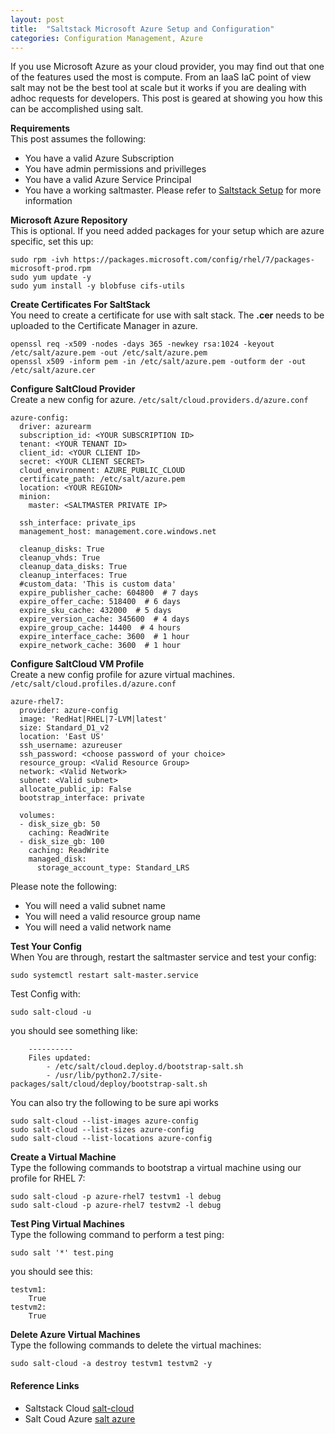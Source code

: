 ```yaml
---
layout: post
title:  "Saltstack Microsoft Azure Setup and Configuration"
categories: Configuration Management, Azure
---
```


If you use Microsoft Azure as your cloud provider, you may find out that one of the features used the most is compute.
From an IaaS IaC point of view salt may not be the best tool at scale but it works if you are dealing with adhoc requests
for developers. This post is geared at showing you how this can be accomplished using salt.

**Requirements**<br>
This post assumes the following:
* You have a valid Azure Subscription
* You have admin permissions and privilleges
* You have a valid Azure Service Principal 
* You have a working saltmaster. Please refer to [Saltstack Setup](https://uonyekwuluje.github.io/2019-12-23/saltstack-setup/) for more information

**Microsoft Azure Repository**<br>
This is optional. If you need added packages for your setup which are azure specific, set this up:
```
sudo rpm -ivh https://packages.microsoft.com/config/rhel/7/packages-microsoft-prod.rpm
sudo yum update -y
sudo yum install -y blobfuse cifs-utils
```

**Create Certificates For SaltStack**<br>
You need to create a certificate for use with salt stack. The **.cer** needs to be uploaded to the Certificate Manager 
in azure.
```
openssl req -x509 -nodes -days 365 -newkey rsa:1024 -keyout /etc/salt/azure.pem -out /etc/salt/azure.pem
openssl x509 -inform pem -in /etc/salt/azure.pem -outform der -out /etc/salt/azure.cer
```


**Configure SaltCloud Provider**<br>
Create a new config for azure. ```/etc/salt/cloud.providers.d/azure.conf```
```
azure-config:
  driver: azurearm
  subscription_id: <YOUR SUBSCRIPTION ID>
  tenant: <YOUR TENANT ID>
  client_id: <YOUR CLIENT ID>
  secret: <YOUR CLIENT SECRET> 
  cloud_environment: AZURE_PUBLIC_CLOUD
  certificate_path: /etc/salt/azure.pem
  location: <YOUR REGION>
  minion:
    master: <SALTMASTER PRIVATE IP>

  ssh_interface: private_ips
  management_host: management.core.windows.net

  cleanup_disks: True
  cleanup_vhds: True
  cleanup_data_disks: True
  cleanup_interfaces: True
  #custom_data: 'This is custom data'
  expire_publisher_cache: 604800  # 7 days
  expire_offer_cache: 518400  # 6 days
  expire_sku_cache: 432000  # 5 days
  expire_version_cache: 345600  # 4 days
  expire_group_cache: 14400  # 4 hours
  expire_interface_cache: 3600  # 1 hour
  expire_network_cache: 3600  # 1 hour
```


**Configure SaltCloud VM Profile**<br>
Create a new config profile for azure virtual machines. ```/etc/salt/cloud.profiles.d/azure.conf```
```
azure-rhel7:
  provider: azure-config
  image: 'RedHat|RHEL|7-LVM|latest'
  size: Standard_D1_v2
  location: 'East US'
  ssh_username: azureuser
  ssh_password: <choose password of your choice>
  resource_group: <Valid Resource Group>
  network: <Valid Network>
  subnet: <Valid subnet>
  allocate_public_ip: False
  bootstrap_interface: private

  volumes:
  - disk_size_gb: 50
    caching: ReadWrite
  - disk_size_gb: 100
    caching: ReadWrite
    managed_disk:
      storage_account_type: Standard_LRS
```
Please note the following:
* You will need a valid subnet name
* You will need a valid resource group name
* You will need a valid network name


**Test Your Config**<br>
When You are through, restart the saltmaster service and test your config:
```
sudo systemctl restart salt-master.service
```
Test Config with:
```
sudo salt-cloud -u
```
you should see something like:
```
    ----------
    Files updated:
        - /etc/salt/cloud.deploy.d/bootstrap-salt.sh
        - /usr/lib/python2.7/site-packages/salt/cloud/deploy/bootstrap-salt.sh
```

You can also try the following to be sure api works
```
sudo salt-cloud --list-images azure-config
sudo salt-cloud --list-sizes azure-config
sudo salt-cloud --list-locations azure-config
```


**Create a Virtual Machine**<br>
Type the following commands to bootstrap a virtual machine using our profile for RHEL 7:
```
sudo salt-cloud -p azure-rhel7 testvm1 -l debug
sudo salt-cloud -p azure-rhel7 testvm2 -l debug
```

**Test Ping Virtual Machines**<br>
Type the following command to perform a test ping:
```
sudo salt '*' test.ping
```
you should see this:
```
testvm1:
    True
testvm2:
    True
```

**Delete Azure Virtual Machines**<br>
Type the following commands to delete the virtual machines:
```
sudo salt-cloud -a destroy testvm1 testvm2 -y
```

#### **Reference Links**
* Saltstack Cloud [salt-cloud](https://docs.saltstack.com/en/latest/topics/cloud/)
* Salt Coud Azure [salt azure](https://docs.saltstack.com/en/latest/topics/cloud/azure.html)


